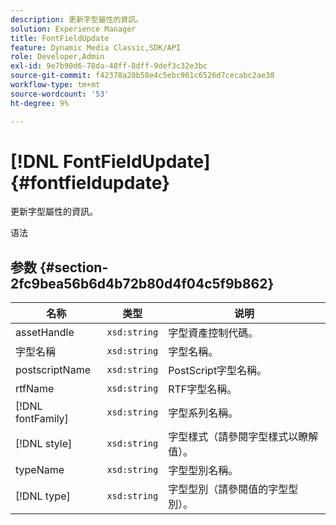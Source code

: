 ```yaml
---
description: 更新字型屬性的資訊。
solution: Experience Manager
title: FontFieldUpdate
feature: Dynamic Media Classic,SDK/API
role: Developer,Admin
exl-id: 9e7b90d6-78da-48ff-8dff-9def3c32e3bc
source-git-commit: f42378a20b58e4c5ebc961c6526d7cecabc2ae38
workflow-type: tm+mt
source-wordcount: '53'
ht-degree: 9%

---
```


# [!DNL FontFieldUpdate]{#fontfieldupdate}

更新字型屬性的資訊。

语法

## 参数 {#section-2fc9bea56b6d4b72b80d4f04c5f9b862}

| 名称 | 类型 | 说明 |
|---|---|---|
| assetHandle | `xsd:string` | 字型資產控制代碼。 |
| 字型名稱 | `xsd:string` | 字型名稱。 |
| postscriptName | `xsd:string` | PostScript字型名稱。 |
| rtfName | `xsd:string` | RTF字型名稱。 |
| [!DNL fontFamily] | `xsd:string` | 字型系列名稱。 |
| [!DNL style] | `xsd:string` | 字型樣式（請參閱字型樣式以瞭解值）。 |
| typeName | `xsd:string` | 字型型別名稱。 |
| [!DNL type] | `xsd:string` | 字型型別（請參閱值的字型型別）。 |
